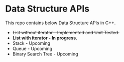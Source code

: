 Data Structure APIs
====================================================================================================

This repo contains below Data Structure APIs in C++.
* ~~List without iterator - Implemented and Unit Tested.~~
* **List with iterator - In progress.**
* Stack - Upcoming
* Queue - Upcoming
* Binary Search Tree - Upcoming
